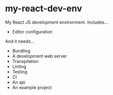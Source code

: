 # my-react-dev-env
My React JS development environment. Includes...
- Editor configuration

And it needs...
- Bundling
- A development web server
- Transpilation
- Linting
- Testing
- CI
- An api
- An example project
